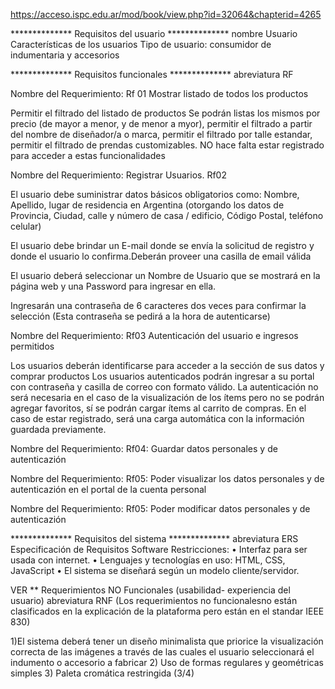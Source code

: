 
https://acceso.ispc.edu.ar/mod/book/view.php?id=32064&chapterid=4265


************** Requisitos del usuario ************** nombre Usuario
Características de los usuarios
Tipo de usuario: consumidor de indumentaria y accesorios

************** Requisitos funcionales ************** abreviatura RF

Nombre del Requerimiento: Rf 01
Mostrar listado de todos los productos 

Permitir el filtrado del listado de productos 
Se podrán listas los mismos por precio (de mayor a  menor, y de menor a myor), permitir el filtrado a partir del nombre de diseñador/a o marca, permitir el filtrado por talle estandar, permitir el filtrado de prendas customizables.
NO hace falta estar registrado para acceder a estas funcionalidades

Nombre del Requerimiento:
Registrar Usuarios. Rf02

El usuario debe suministrar datos básicos obligatorios como: Nombre, Apellido, lugar de residencia en Argentina (otorgando los datos de Provincia, Ciudad, calle y número de casa / edificio, Código Postal, teléfono celular) 

El usuario debe brindar un E-mail donde se envía la solicitud de registro y donde el usuario lo confirma.Deberán proveer una casilla de email válida

El usuario deberá seleccionar un Nombre de Usuario que se mostrará en la página web y una Password para ingresar en ella.

Ingresarán una contraseña de 6 caracteres dos veces para confirmar la selección (Esta contraseña se pedirá a la hora de autenticarse)

Nombre del Requerimiento:  Rf03
Autenticación del usuario e ingresos permitidos

Los usuarios deberán identificarse para acceder a la sección de sus datos y comprar productos
Los usuarios autenticados podrán ingresar a su portal con contraseña y casilla de correo con formato válido.
La autenticación no será necesaria en el caso de la visualización de los ítems pero no se podrán agregar favoritos, sí se podrán cargar ítems al carrito de compras.
En el caso de estar registrado, será una carga automática con la información guardada previamente.

Nombre del Requerimiento: Rf04:
Guardar datos personales y de autenticazión 

Nombre del Requerimiento: Rf05:
Poder visualizar los datos personales y de autenticazión en el portal de la cuenta personal

Nombre del Requerimiento: Rf05:
Poder modificar datos personales y de autenticazión


************** Requisitos del sistema ************** abreviatura ERS Especificación de Requisitos Software
Restricciones:
• Interfaz para ser usada con internet.
• Lenguajes y tecnologías en uso: HTML, CSS, JavaScript
• El sistema se diseñará según un modelo cliente/servidor.

VER ** Requerimientos NO Funcionales (usabilidad- experiencia del usuario) abreviatura RNF 
(Los requerimientos no funcionalesno están clasificados en la explicación de la plataforma pero están en el standar IEEE 830)

  1)El sistema deberá tener un diseño minimalista que priorice la visualización correcta de las imágenes a través de las cuales el usuario seleccionará el indumento o accesorio a fabricar
  2) Uso de formas regulares y geométricas simples
  3) Paleta cromática restringida (3/4)






